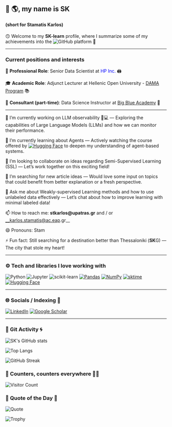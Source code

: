 ## 👋 🌎, my name is SK 
#### (short for Stamatis Karlos)  

🙃 Welcome to my **SK-learn** profile, where I summarize some of my achievements into the ![GitHub](https://img.shields.io/badge/GitHub-000000?style=flat&logo=github&logoColor=white) platform 📍

---

### Current positions and interests

💼 __Professional Role__: Senior Data Scientist at <span style="color:blue">HP Inc.</span> 🖨️

🎓 __Academic Role__: Adjunct Lecturer at Hellenic Open University - [DAMA Program](https://www.eap.gr/en/data-science-and-machine-learning/) 📚

🐋 __Consultant (part-time)__: Data Science Instructor at [Big Blue Academy](https://bigblue.academy/en/team) :large_blue_circle:

----
🔭 I’m currently working on LLM observability 🤖💻 — Exploring the capabilities of Large Language Models (LLMs) and how we can monitor their performance.

🌱 I’m currently learning about Agents — Actively watching the course offered by [![Hugging Face](https://img.shields.io/badge/Hugging%20Face-FFD21E?logo=huggingface&logoColor=000)](#) to deepen my understanding of agent-based systems.

👯 I’m looking to collaborate on ideas regarding Semi-Supervised Learning (SSL) — Let’s work together on this exciting field!

🤔 I’m searching for new article ideas — Would love some input on topics that could benefit from better explanation or a fresh perspective.

💬 Ask me about Weakly-supervised Learning methods and how to use unlabeled data effectively — Let’s chat about how to improve learning with minimal labeled data!

📫 How to reach me: __stkarlos@upatras.gr__ and / or __karlos.stamatis@ac.eap.gr__

😄 Pronouns: Stam

⚡ Fun fact: Still searching for a destination better than Thessaloniki (**SK**G) — The city that stole my heart!

---

### ⚙️ Tech and libraries I love working with
<p></p>

![Python](https://img.shields.io/badge/-Python-3776AB?style=flat&logo=python&logoColor=white)
![Jupyter](https://img.shields.io/badge/-Jupyter-F37626?style=flat&logo=jupyter&logoColor=white)
![scikit-learn](https://img.shields.io/badge/-scikit--learn-F7931E?style=flat&logo=scikit-learn&logoColor=white)
[![Pandas](https://img.shields.io/badge/Pandas-ML%20Library-150458?style=flat&logo=pandas&logoColor=white)](https://github.com/pandas-dev/pandas)
[![NumPy](https://img.shields.io/badge/NumPy-ML%20Library-013243?style=flat&logo=numpy&logoColor=white)](https://github.com/numpy/numpy)
[![sktime](https://img.shields.io/badge/sktime-ML%20Library-45a3e1?style=flat&logo=python&logoColor=white)](https://github.com/alan-turing-institute/sktime)
[![Hugging Face](https://img.shields.io/badge/Hugging%20Face-ML%20Library-FF5C8D?style=flat&logo=HuggingFace&logoColor=white)](https://github.com/huggingface/transformers)

---

### 🌐 Socials / Indexing 🔎

[![LinkedIn](https://img.shields.io/badge/LinkedIn-0A66C2?style=for-the-badge&logo=linkedin&logoColor=white)](https://www.linkedin.com/in/stamatis-karlos-a404a654/)
[![Google Scholar](https://img.shields.io/badge/Google%20Scholar-4285F4?style=for-the-badge&logo=google-scholar&logoColor=white)](https://scholar.google.gr/citations?user=1EWp3jQAAAAJ&hl=el)


---

### 💾 Git Activity 🌀
![SK's GitHub stats](https://github-readme-stats.vercel.app/api?username=terry07&show_icons=true)

![Top Langs](https://github-readme-stats.vercel.app/api/top-langs/?username=terry07&layout=compact)

![GitHub Streak](https://streak-stats.demolab.com?user=terry07&theme=default)

### 👀 Counters, counters everywhere 🧸📝

![Visitor Count](https://komarev.com/ghpvc/?username=terry07&color=blue)

<!--
// ![Python](https://img.shields.io/badge/-Python-3776AB?style=flat&logo=python&logoColor=white)
// #![Jupyter](https://img.shields.io/badge/-Jupyter-F37626?style=flat&logo=jupyter&logoColor=white)
-->

### 💬 Quote of the Day 🔄 
![Quote](https://quotes-github-readme.vercel.app/api?type=horizontal&theme=light)


![Trophy](https://github-profile-trophy.vercel.app/?username=terry07)

